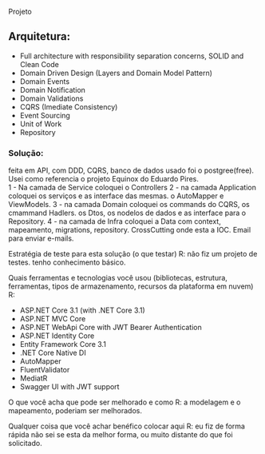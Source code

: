Projeto

## Arquitetura:

- Full architecture with responsibility separation concerns, SOLID and Clean Code
- Domain Driven Design (Layers and Domain Model Pattern)
- Domain Events
- Domain Notification
- Domain Validations
- CQRS (Imediate Consistency)
- Event Sourcing
- Unit of Work
- Repository

### Solução:
 feita em API, com DDD, CQRS, banco de dados usado foi o postgree(free). Usei como referencia o projeto Equinox do Eduardo Pires.  
1 - Na camada de Service coloquei o Controllers
2 - na camada Application coloquei os serviços e as interface das mesmas. o AutoMapper e ViewModels.
3 - na camada Domain coloquei os commands do CQRS, os cmammand Hadlers. os Dtos, os nodelos de dados e as interface para o Repository.
4 - na camada de Infra coloquei a Data com context, mapeamento, migrations, repository. CrossCutting onde esta a IOC. Email para enviar e-mails.

Estratégia de teste para esta solução (o que testar)
R: não fiz um projeto de testes. tenho conhecimento básico. 

Quais ferramentas e tecnologias você usou (bibliotecas, estrutura, 
ferramentas, tipos de armazenamento, recursos da plataforma em nuvem)
R:
- ASP.NET Core 3.1 (with .NET Core 3.1)
 - ASP.NET MVC Core 
 - ASP.NET WebApi Core with JWT Bearer Authentication
 - ASP.NET Identity Core
- Entity Framework Core 3.1
- .NET Core Native DI
- AutoMapper
- FluentValidator
- MediatR
- Swagger UI with JWT support

O que você acha que pode ser melhorado e como
R: a modelagem e o mapeamento, poderiam ser melhorados. 

Qualquer coisa que você achar benéfico colocar aqui
R: eu fiz de forma rápida não sei se esta da melhor forma, ou muito distante do que foi solicitado.


